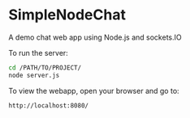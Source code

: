 SimpleNodeChat
==============

A demo chat web app using Node.js and sockets.IO

To run the server:
```bash
cd /PATH/TO/PROJECT/
node server.js
```

To view the webapp, open your browser and go to:
```bash
http://localhost:8080/
```

